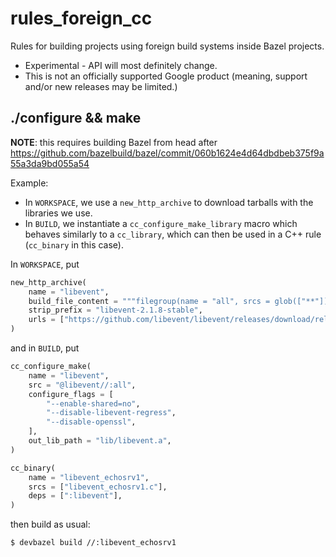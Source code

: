 # rules_foreign_cc

Rules for building projects using foreign build systems inside Bazel projects.

* Experimental - API will most definitely change.
* This is not an officially supported Google product
(meaning, support and/or new releases may be limited.)

## ./configure && make

**NOTE**: this requires building Bazel from head after https://github.com/bazelbuild/bazel/commit/060b1624e4d64dbdbeb375f9a55a3da9bd055a54

Example:

* In `WORKSPACE`, we use a `new_http_archive` to download tarballs with the libraries we use.
* In `BUILD`, we instantiate a `cc_configure_make_library` macro which behaves similarly to a `cc_library`, which can then be used in a C++ rule (`cc_binary` in this case).

In `WORKSPACE`, put

```python
new_http_archive(
    name = "libevent",
    build_file_content = """filegroup(name = "all", srcs = glob(["**"]), visibility = ["//visibility:public"])""",
    strip_prefix = "libevent-2.1.8-stable",
    urls = ["https://github.com/libevent/libevent/releases/download/release-2.1.8-stable/libevent-2.1.8-stable.tar.gz"],
)
```

and in `BUILD`, put

```python
cc_configure_make(
    name = "libevent",
    src = "@libevent//:all",
    configure_flags = [
        "--enable-shared=no",
        "--disable-libevent-regress",
        "--disable-openssl",
    ],
    out_lib_path = "lib/libevent.a",
)

cc_binary(
    name = "libevent_echosrv1",
    srcs = ["libevent_echosrv1.c"],
    deps = [":libevent"],
)
```

then build as usual:

```bash
$ devbazel build //:libevent_echosrv1
```
